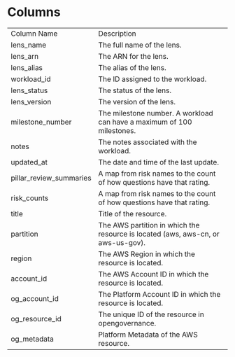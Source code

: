 # Columns  

<table>
	<tr><td>Column Name</td><td>Description</td></tr>
	<tr><td>lens_name</td><td>The full name of the lens.</td></tr>
	<tr><td>lens_arn</td><td>The ARN for the lens.</td></tr>
	<tr><td>lens_alias</td><td>The alias of the lens.</td></tr>
	<tr><td>workload_id</td><td>The ID assigned to the workload.</td></tr>
	<tr><td>lens_status</td><td>The status of the lens.</td></tr>
	<tr><td>lens_version</td><td>The version of the lens.</td></tr>
	<tr><td>milestone_number</td><td>The milestone number. A workload can have a maximum of 100 milestones.</td></tr>
	<tr><td>notes</td><td>The notes associated with the workload.</td></tr>
	<tr><td>updated_at</td><td>The date and time of the last update.</td></tr>
	<tr><td>pillar_review_summaries</td><td>A map from risk names to the count of how questions have that rating.</td></tr>
	<tr><td>risk_counts</td><td>A map from risk names to the count of how questions have that rating.</td></tr>
	<tr><td>title</td><td>Title of the resource.</td></tr>
	<tr><td>partition</td><td>The AWS partition in which the resource is located (aws, aws-cn, or aws-us-gov).</td></tr>
	<tr><td>region</td><td>The AWS Region in which the resource is located.</td></tr>
	<tr><td>account_id</td><td>The AWS Account ID in which the resource is located.</td></tr>
	<tr><td>og_account_id</td><td>The Platform Account ID in which the resource is located.</td></tr>
	<tr><td>og_resource_id</td><td>The unique ID of the resource in opengovernance.</td></tr>
	<tr><td>og_metadata</td><td>Platform Metadata of the AWS resource.</td></tr>
</table>